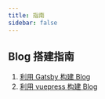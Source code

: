 ```yaml
---
title: 指南
sidebar: false
---
```


## Blog 搭建指南

1. [利用 Gatsby 构建 Blog](./hello-world-gatsby)
2. [利用 vuepress 构建 Blog](./hello-world-vuepress)

